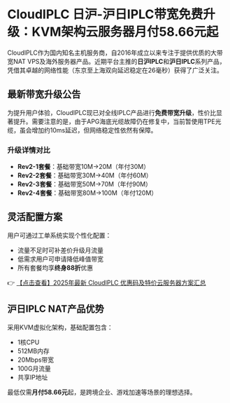 # CloudIPLC 日沪-沪日IPLC带宽免费升级：KVM架构云服务器月付58.66元起

CloudIPLC作为国内知名主机服务商，自2016年成立以来专注于提供优质的大带宽NAT VPS及海外服务器产品。近期平台主推的**日沪IPLC**和**沪日IPLC**系列产品，凭借其卓越的网络性能（东京至上海双向延迟稳定在26毫秒）获得了广泛关注。

## 最新带宽升级公告

为提升用户体验，CloudIPLC现已对全线IPLC产品进行**免费带宽升级**，性价比显著提升。需要注意的是，由于APG海底光缆故障仍在修复中，当前暂使用TPE光缆，虽会增加约10ms延迟，但网络稳定性依然有保障。

### 升级详情对比

- **Rev2-1套餐**：基础带宽10M→20M（年付30M）
- **Rev2-2套餐**：基础带宽30M→40M（年付60M）  
- **Rev2-3套餐**：基础带宽50M→70M（年付90M）
- **Rev2-4套餐**：基础带宽80M→100M（年付120M）

## 灵活配置方案

用户可通过工单系统实现个性化配置：
- 流量不足时可补差价升级月流量
- 低需求用户可申请降低峰值带宽
- 所有套餐均享**终身88折**优惠

👉 [【点击查看】2025年最新 CloudIPLC 优惠码及特价云服务器方案汇总](https://bit.ly/cloudiplc)

## 沪日IPLC NAT产品优势

采用KVM虚拟化架构，基础配置包含：
- 1核CPU
- 512MB内存  
- 20Mbps带宽
- 100G月流量
- 共享IP地址

最低仅需**月付58.66元**起，是跨境企业、游戏加速等场景的理想选择。
